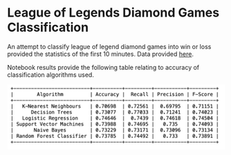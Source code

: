 # League of Legends Diamond Games Classification
An attempt to classify league of legend diamond games into win or loss provided the statistics of the first 10 minutes. Data provided [here](https://www.kaggle.com/bobbyscience/league-of-legends-diamond-ranked-games-10-min).

Notebook results provide the following table relating to accuracy of classification algorithms used.  

<center><img src='lol-accuracy.png' height='150'></center>
